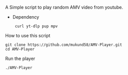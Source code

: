 A Simple script to play random AMV video from youtube.
- Dependency
  ```
   curl yt-dlp pup mpv 
  ```
How to use this script
```
git clone https://github.com/mukund58/AMV-Player.git
cd AMV-Player
```
Run the player
```
./AMV-Player
```
